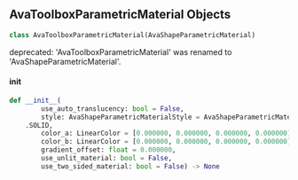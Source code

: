 ## AvaToolboxParametricMaterial Objects

```python
class AvaToolboxParametricMaterial(AvaShapeParametricMaterial)
```

deprecated: 'AvaToolboxParametricMaterial' was renamed to 'AvaShapeParametricMaterial'.

<a id="unreal.AvaToolboxParametricMaterial.__init__"></a>

#### __init__

```python
def __init__(
        use_auto_translucency: bool = False,
        style: AvaShapeParametricMaterialStyle = AvaShapeParametricMaterialStyle
    .SOLID,
        color_a: LinearColor = [0.000000, 0.000000, 0.000000, 0.000000],
        color_b: LinearColor = [0.000000, 0.000000, 0.000000, 0.000000],
        gradient_offset: float = 0.000000,
        use_unlit_material: bool = False,
        use_two_sided_material: bool = False) -> None
```

<a id="unreal.AvaShapeRectangleCornerSettings"></a>